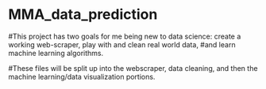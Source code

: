 # MMA_data_prediction

#This project has two goals for me being new to data science: create a working web-scraper, play with and clean real world data,
#and learn machine learning algorithms. 

#These files will be split up into the webscraper, data cleaning, and then the machine learning/data visualization portions.
